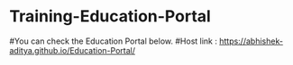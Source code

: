 # Training-Education-Portal
#You can check the Education Portal below.
#Host link : https://abhishek-aditya.github.io/Education-Portal/
